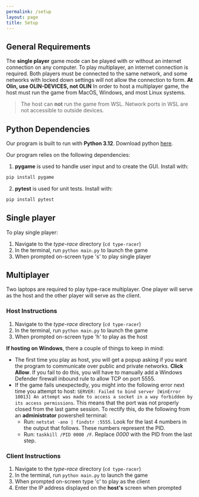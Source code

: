 ```yaml
---
permalink: /setup
layout: page
title: Setup
---
```

## General Requirements

The **single player** game mode can be played with or without an internet connection on any computer. To play multiplayer, an internet connection is required. Both players must be connected to the same network, and some networks with locked down settings will not allow the connection to form. **At Olin, use OLIN-DEVICES, not OLIN** In order to host a multiplayer game, the host must run the game from MacOS, Windows, and most Linux systems. 

> The host can **not** run the game from WSL. Network ports in WSL are not accessible to outside devices.

## Python Dependencies

Our program is built to run with **Python 3.12**. Download python
[here](https://www.python.org/downloads/).

Our program relies on the following dependencies:

1. **pygame** is used to handle user input and to create the GUI. Install with:
```bash
pip install pygame
```
2. **pytest** is used for unit tests. Install with:
```bash
pip install pytest
```

## Single player

To play single player:

1. Navigate to the *type-race* directory (`cd type-racer`)
2. In the terminal, run `python main.py` to launch the game
3. When prompted on-screen type 's' to play single player

## Multiplayer

Two laptops are required to play type-race multiplayer. One player will serve as the host and the other player will serve as the client.

### Host Instructions

1. Navigate to the *type-race* directory (`cd type-racer`)
2. In the terminal, run `python main.py` to launch the game
3. When prompted on-screen type 'h' to play as the host

**If hosting on Windows**, there a couple of things to keep in mind:
- The first time you play as host, you will get a popup asking if you want the program to communicate over public and private networks. **Click Allow**. If you fail to do this, you will have to manually add a Windows Defender firewall inbound rule to allow TCP on port 5555.
- If the game fails unexpectedly, you might into the following error next time you attempt to host: `SERVER: Failed to bind server [WinError 10013] An attempt was made to access a socket in a way forbidden by its access permissions`. This means that the port was not properly closed from the last game session. To rectify this, do the following from an **administrator** powershell terminal:
    - Run: `netstat -ano | findstr :5555`. Look for the last 4 numbers in the output that follows. These numbers represent the PID.
    - Run: `taskkill /PID 0000 /F`. Replace *0000* with the PID from the last step.

### Client Instructions

1. Navigate to the *type-race* directory (`cd type-racer`)
2. In the terminal, run `python main.py` to launch the game
3. When prompted on-screen type 'c' to play as the client
4. Enter the IP address displayed on the **host's** screen when prompted
